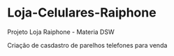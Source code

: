 # Loja-Celulares-Raiphone
Projeto Loja Raiphone - Materia DSW

Criação de casdastro de parelhos telefones para venda
